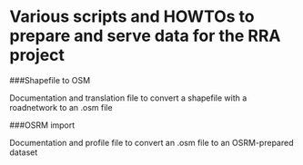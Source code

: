 # Various scripts and HOWTOs to prepare and serve data for the RRA project

###Shapefile to OSM

Documentation and translation file to convert a shapefile with a roadnetwork to an .osm file 

###OSRM import

Documentation and profile file to convert an .osm file to an OSRM-prepared dataset